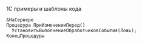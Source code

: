 1С примеры и шаблоны кода
```1C Enterprise
&НаСервере
Процедура ПриИзмененииПеред()
  УстановитьВыполнениеОбработчиковСобытия(Ложь);
КонецПроцедуры
```
<!---
Rg3vskiy/Rg3vskiy is a ✨ special ✨ repository because its `README.md` (this file) appears on your GitHub profile.
You can click the Preview link to take a look at your changes.
--->

